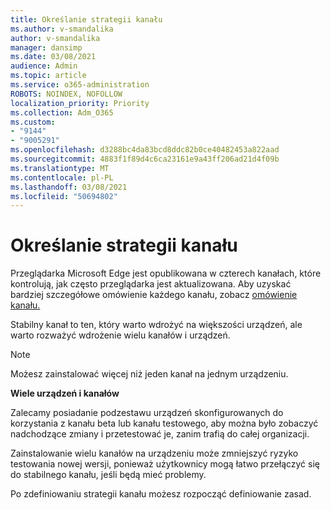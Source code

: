 ```yaml
---
title: Określanie strategii kanału
ms.author: v-smandalika
author: v-smandalika
manager: dansimp
ms.date: 03/08/2021
audience: Admin
ms.topic: article
ms.service: o365-administration
ROBOTS: NOINDEX, NOFOLLOW
localization_priority: Priority
ms.collection: Adm_O365
ms.custom:
- "9144"
- "9005291"
ms.openlocfilehash: d3288bc4da83bcd8ddc82b0ce40482453a822aad
ms.sourcegitcommit: 4883f1f89d4c6ca23161e9a43ff206ad21d4f09b
ms.translationtype: MT
ms.contentlocale: pl-PL
ms.lasthandoff: 03/08/2021
ms.locfileid: "50694802"
---
```

# <a name="determine-channel-strategy"></a>Określanie strategii kanału

Przeglądarka Microsoft Edge jest opublikowana w czterech kanałach, które kontrolują, jak często przeglądarka jest aktualizowana. Aby uzyskać bardziej szczegółowe omówienie każdego kanału, zobacz [omówienie kanału.](https://docs.microsoft.com/DeployEdge/microsoft-edge-channels#channel-overview)

Stabilny kanał to ten, który warto wdrożyć na większości urządzeń, ale warto rozważyć wdrożenie wielu kanałów i urządzeń.

> [!NOTE]
> Możesz zainstalować więcej niż jeden kanał na jednym urządzeniu.

**Wiele urządzeń i kanałów**

Zalecamy posiadanie podzestawu urządzeń skonfigurowanych do korzystania z kanału beta lub kanału testowego, aby można było zobaczyć nadchodzące zmiany i przetestować je, zanim trafią do całej organizacji.

Zainstalowanie wielu kanałów na urządzeniu może zmniejszyć ryzyko testowania nowej wersji, ponieważ użytkownicy mogą łatwo przełączyć się do stabilnego kanału, jeśli będą mieć problemy.

Po zdefiniowaniu strategii kanału możesz rozpocząć definiowanie zasad.

